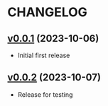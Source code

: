 # CHANGELOG

## [v0.0.1](https://github.com/NubeIO/module-core-system/tree/v0.0.1) (2023-10-06)

- Initial first release

## [v0.0.2](https://github.com/NubeIO/module-core-system/tree/v0.0.2) (2023-10-07)

- Release for testing